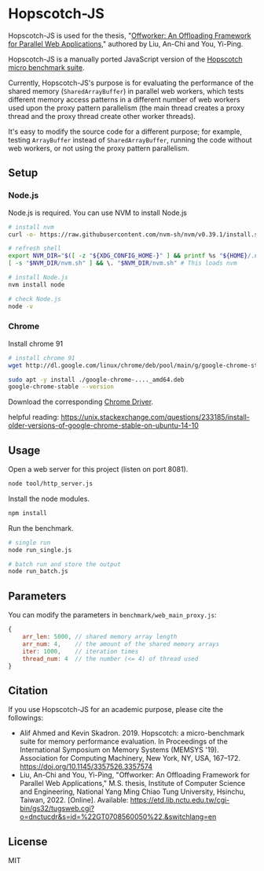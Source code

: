 # Hopscotch-JS

Hopscotch-JS is used for the thesis, "[Offworker: An Offloading Framework for Parallel Web Applications](https://etd.lib.nctu.edu.tw/cgi-bin/gs32/tugsweb.cgi?o=dnctucdr&s=id=%22GT0708560050%22.&switchlang=en)," authored by Liu, An-Chi and You, Yi-Ping.

Hopscotch-JS is a manually ported JavaScript version of the [Hopscotch micro benchmark suite](https://github.com/alifahmed/hopscotch).

Currently, Hopscotch-JS's purpose is for evaluating the performance of the shared memory (`SharedArrayBuffer`) in parallel web workers, which tests different memory access patterns in a different number of web workers used upon the proxy pattern parallelism (the main thread creates a proxy thread and the proxy thread create other worker threads). 

It's easy to modify the source code for a different purpose; for example, testing `ArrayBuffer` instead of `SharedArrayBuffer`, running the code without web workers, or not using the proxy pattern parallelism.

## Setup

### Node.js

Node.js is required. You can use NVM to install Node.js

```sh
# install nvm
curl -o- https://raw.githubusercontent.com/nvm-sh/nvm/v0.39.1/install.sh | bash

# refresh shell
export NVM_DIR="$([ -z "${XDG_CONFIG_HOME-}" ] && printf %s "${HOME}/.nvm" || printf %s "${XDG_CONFIG_HOME}/nvm")"
[ -s "$NVM_DIR/nvm.sh" ] && \. "$NVM_DIR/nvm.sh" # This loads nvm

# install Node.js
nvm install node

# check Node.js
node -v
```

### Chrome

Install chrome 91

```sh
# install chrome 91
wget http://dl.google.com/linux/chrome/deb/pool/main/g/google-chrome-stable/google-chrome-stable_91.0.4472.164-1_amd64.deb

sudo apt -y install ./google-chrome-...._amd64.deb
google-chrome-stable --version
```

Download the corresponding [Chrome Driver](https://sites.google.com/chromium.org/driver/downloads?authuser=0).

helpful reading: https://unix.stackexchange.com/questions/233185/install-older-versions-of-google-chrome-stable-on-ubuntu-14-10

## Usage

Open a web server for this project (listen on port 8081).

```sh
node tool/http_server.js
```

Install the node modules.

```sh
npm install
```

Run the benchmark.

```sh
# single run
node run_single.js

# batch run and store the output
node run_batch.js
```

## Parameters

You can modify the parameters in `benchmark/web_main_proxy.js`:

```js
{
    arr_len: 5000, // shared memory array length
    arr_num: 4,    // the amount of the shared memory arrays
    iter: 1000,    // iteration times
    thread_num: 4  // the number (<= 4) of thread used
}
```

## Citation

If you use Hopscotch-JS for an academic purpose, please cite the followings:

- Alif Ahmed and Kevin Skadron. 2019. Hopscotch: a micro-benchmark suite for memory performance evaluation. In Proceedings of the International Symposium on Memory Systems (MEMSYS '19). Association for Computing Machinery, New York, NY, USA, 167–172. https://doi.org/10.1145/3357526.3357574
- Liu, An-Chi and You, Yi-Ping, "Offworker: An Offloading Framework for Parallel Web Applications,"  M.S. thesis, Institute of Computer Science and Engineering, National Yang Ming Chiao Tung University, Hsinchu, Taiwan, 2022. [Online]. Available: https://etd.lib.nctu.edu.tw/cgi-bin/gs32/tugsweb.cgi?o=dnctucdr&s=id=%22GT0708560050%22.&switchlang=en

## License

MIT
